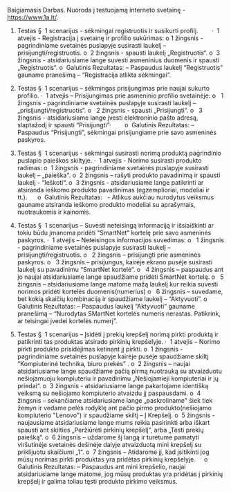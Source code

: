 Baigiamasis Darbas.
Nuoroda į testuojamą interneto svetainę - https://www.1a.lt/.

1. Testas
         §  1 scenarijus - sėkmingai registruotis ir susikurti profilį.       
               ·  1 atvejis - Registracija į svetainę ir profilio sukūrimas:
                           o  1 žingsnis - pagrindiniame svetainės puslapyje susirasti laukelį – prisijungti/registruotis.
                           o  2 žingsnis - spausti laukelį „Registruotis“.
                           o  3 žingsnis - atsidariusiame lange suvesti asmeninius duomenis ir spausti „Registruotis“.
                       o   Galutinis Rezultatas:
                              – Paspaudus laukelį “Registruotis” gauname pranešimą – “Registracija atlikta sėkmingai”.
                           
2. Testas
         §  1 scenarijus – sėkmingas prisijungimas prie naujai sukurto profilio. 
                ·  1 atvejis – Prisijungimas prie asmeninio profilio svetainėje: 
                           o   1 žingsnis - pagrindiniame svetainės puslapyje susirasti laukelį – „prisijungti/registruotis“.
                           o   2 žingsnis - spausti „Prisijungti“.
                           o   3 žingsnis - atsidariusiame lange įvesti elektroninio pašto adresą, slaptažodį ir spausti “Prisijungti”·       
                       o   Galutinis Rezultatas:
                              – Paspaudus “Prisijungti”, sėkmingai prisijungiame prie savo asmeninės paskyros.
                           
 3. Testas
         §  1 scenarijus - sėkmingai susirasti norimą produktą pagrindinio puslapio paieškos skiltyje.
               ·  1 atvejis - Norimo susirasti produkto radimas:
                          o  1 žingsnis - pagrindiniame svetainės puslapyje susirasti laukelį – „paieška".
                          o  2 žingsnis – rašyti produkto pavadinimą ir spausti laukelį - “Ieškoti“. 
                          o  3 žingsnis - atsidariusiame lange patikrinti ar atsiranda ieškomo produkto pavadinimas (egzemplioriai, modeliai ir tt.).     
                      o   Galutinis Rezultatas:
                             - Atlikus aukčiau nurodytus veiksmus gauname atsiranda ieškomo produkto modeliai su aprašymais, nuotraukomis ir kainomis.                            
 4. Testas
        §  1 scenarijus – Suvesti neteisingą informaciją ir išsiaiškinti ar tokiu būdu įmanoma pridėti “SmartNet” kortelę prie savo asmeninės paskyros.
              ·  1 atvejis – Neteisingos informacijos suvedimas:
                         o   1 žingsnis - pagrindiniame svetainės puslapyje susirasti laukelį – prisijungti/registruotis.
                         o   2 žingsnis – prisijungti prie asmeninės paskyros.
                         o   3 žingsnis – prisijungus, kairėje ekrano pusėje susirasti laukelį su pavadinimu “SmartNet kortelė”.
                         o   4 žingsnis – paspaudus ant jo naujai atsidariusiame lange spaudžiame pridėti SmartNet kortelę.
                         o   5 žingsnis – atsidariusiame lange matome mažą laukelį kur reikia suvesti norimos pridėti kortelės duomenis(numerius)
                         o   6 žingsnis – suvedame, bet kokią skaičių kombinaciją ir spaudžiame laukelį – “Aktyvuoti”.
                   o     Galutinis Rezultatas:
                            – Paspaudus laukelį “Aktyvuoti” gauname pranešimą – “Nurodytas SMartNet kortelės numeris nerastas. Patikrink, ar teisingai įvedei kortelės numerį”.   
                         
5. Testas
       §  1 scenarijus – Įsidėti į prekių krepšelį norimą pirkti produktą ir patikrinti tas produktas atsirado pirkinių krepšelyje.
             ·  1 atvejis – Norimo pirkti produkto prisidėjimas ketinant jį pirkti.
                         o  1 žingsnis - pagrindiniame svetainės puslapyje kairėje pusėje spaudžiame skiltį “Kompiuterinė technika, biuro prekės” .
                         o  2 žingsnis – naujai atsidariusiame lange spaudžiame pačią pirmą nuotrauką su atvaizduotu nešiojamuoju kompiuteriu ir pavadinimu „Nešiojamieji kompiuteriai ir jų priedai“.
                         o  3 žingsnis - atsidariusiame lange pakartojame identišką veiksmą su nešiojamo kompiuterio atvaizdu jį paspausdami.
                         o  4 žingsnis – sekančiame atsidariusiame lange „paskroliname" šiek tiek žemyn ir vedame pelės rodyklę ant pačio pirmo produkto(nešiojamo kompiuterio "Lenovo") ir spaudžiame skiltį – Į Krepšelį.
                         o  5 žingsnis - naujausiame atsidariusiame lange mums reikia pasirinkti arba iškart spausti ant skilties „Peržiūrėti pirkinių krepšelį“, arba „Testi prekių paiešką“.
                         o  6 žingsnis – uždarome šį langą ir turėtume pamatyti viršutinėje svetainės dešinėje dalyje atvaizduotą mini krepšelį su priklijuotu skaičiumi „1“.
                         o  7 žingsnis – Atidarome jį, kad įsitikinti jog mūsų norimas pirkti produktas yra pridėtas pirkinių krepšelyje.
                     o   Galutinis Rezultatas:
                            – Paspaudus ant mini krepšelio, naujai atsidariusiame lange matome, jog mūsų produktas yra pridėtas į pirkinių krepšelį ir galima toliau tęsti produkto pirkimo veiksmus.
